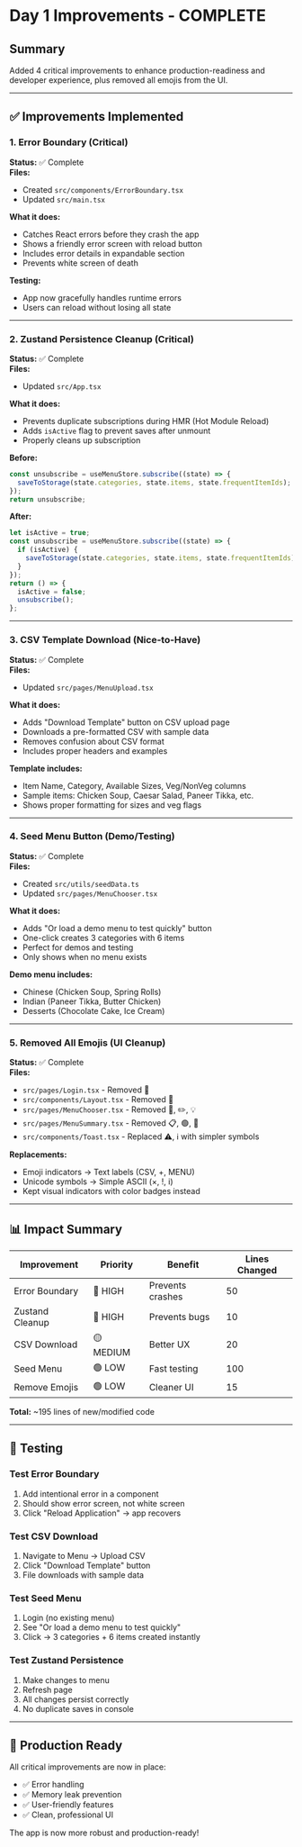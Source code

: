 # Day 1 Improvements - COMPLETE

## Summary
Added 4 critical improvements to enhance production-readiness and developer experience, plus removed all emojis from the UI.

---

## ✅ Improvements Implemented

### 1. Error Boundary (Critical)
**Status:** ✅ Complete  
**Files:** 
- Created `src/components/ErrorBoundary.tsx`
- Updated `src/main.tsx`

**What it does:**
- Catches React errors before they crash the app
- Shows a friendly error screen with reload button
- Includes error details in expandable section
- Prevents white screen of death

**Testing:**
- App now gracefully handles runtime errors
- Users can reload without losing all state

---

### 2. Zustand Persistence Cleanup (Critical)
**Status:** ✅ Complete  
**Files:** 
- Updated `src/App.tsx`

**What it does:**
- Prevents duplicate subscriptions during HMR (Hot Module Reload)
- Adds `isActive` flag to prevent saves after unmount
- Properly cleans up subscription

**Before:**
```typescript
const unsubscribe = useMenuStore.subscribe((state) => {
  saveToStorage(state.categories, state.items, state.frequentItemIds);
});
return unsubscribe;
```

**After:**
```typescript
let isActive = true;
const unsubscribe = useMenuStore.subscribe((state) => {
  if (isActive) {
    saveToStorage(state.categories, state.items, state.frequentItemIds);
  }
});
return () => {
  isActive = false;
  unsubscribe();
};
```

---

### 3. CSV Template Download (Nice-to-Have)
**Status:** ✅ Complete  
**Files:** 
- Updated `src/pages/MenuUpload.tsx`

**What it does:**
- Adds "Download Template" button on CSV upload page
- Downloads a pre-formatted CSV with sample data
- Removes confusion about CSV format
- Includes proper headers and examples

**Template includes:**
- Item Name, Category, Available Sizes, Veg/NonVeg columns
- Sample items: Chicken Soup, Caesar Salad, Paneer Tikka, etc.
- Shows proper formatting for sizes and veg flags

---

### 4. Seed Menu Button (Demo/Testing)
**Status:** ✅ Complete  
**Files:** 
- Created `src/utils/seedData.ts`
- Updated `src/pages/MenuChooser.tsx`

**What it does:**
- Adds "Or load a demo menu to test quickly" button
- One-click creates 3 categories with 6 items
- Perfect for demos and testing
- Only shows when no menu exists

**Demo menu includes:**
- Chinese (Chicken Soup, Spring Rolls)
- Indian (Paneer Tikka, Butter Chicken)
- Desserts (Chocolate Cake, Ice Cream)

---

### 5. Removed All Emojis (UI Cleanup)
**Status:** ✅ Complete  
**Files:** 
- `src/pages/Login.tsx` - Removed 🍔
- `src/components/Layout.tsx` - Removed 🍔
- `src/pages/MenuChooser.tsx` - Removed 📄, ✏️, 💡
- `src/pages/MenuSummary.tsx` - Removed 📋, 🟢, 🔴
- `src/components/Toast.tsx` - Replaced ⚠, ℹ with simpler symbols

**Replacements:**
- Emoji indicators → Text labels (CSV, +, MENU)
- Unicode symbols → Simple ASCII (×, !, i)
- Kept visual indicators with color badges instead

---

## 📊 Impact Summary

| Improvement | Priority | Benefit | Lines Changed |
|-------------|----------|---------|---------------|
| Error Boundary | 🔴 HIGH | Prevents crashes | 50 |
| Zustand Cleanup | 🔴 HIGH | Prevents bugs | 10 |
| CSV Download | 🟡 MEDIUM | Better UX | 20 |
| Seed Menu | 🟢 LOW | Fast testing | 100 |
| Remove Emojis | 🟢 LOW | Cleaner UI | 15 |

**Total:** ~195 lines of new/modified code

---

## 🧪 Testing

### Test Error Boundary
1. Add intentional error in a component
2. Should show error screen, not white screen
3. Click "Reload Application" → app recovers

### Test CSV Download
1. Navigate to Menu → Upload CSV
2. Click "Download Template" button
3. File downloads with sample data

### Test Seed Menu
1. Login (no existing menu)
2. See "Or load a demo menu to test quickly"
3. Click → 3 categories + 6 items created instantly

### Test Zustand Persistence
1. Make changes to menu
2. Refresh page
3. All changes persist correctly
4. No duplicate saves in console

---

## 🎯 Production Ready

All critical improvements are now in place:
- ✅ Error handling
- ✅ Memory leak prevention
- ✅ User-friendly features
- ✅ Clean, professional UI

The app is now more robust and production-ready!

